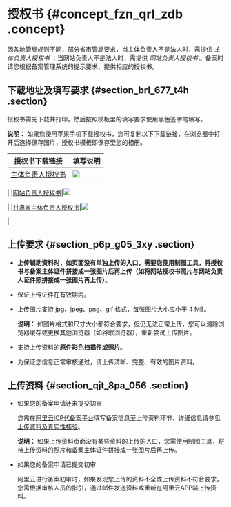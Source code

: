 # 授权书 {#concept_fzn_qrl_zdb .concept}

因各地管局规则不同，部分省市管局要求，当主体负责人不是法人时，需提供 *主体负责人授权书* ；当网站负责人不是法人时，需提供 *网站负责人授权书* 。备案时请您根据备案管理系统的提示要求，提供相应的授权书。

## 下载地址及填写要求 {#section_brl_677_t4h .section}

授权书需先下载并打印，然后按照模板里的填写要求使用黑色签字笔填写。

**说明：** 如果您使用苹果手机下载授权书，您可复制以下下载链接，在浏览器中打开后选择保存图片，授权书模板即保存至您的相册。

|授权书下载链接|填写说明|
|-------|----|
|[主体负责人授权书](http://docs-aliyun.cn-hangzhou.oss.aliyun-inc.com/assets/attach/128399/cn_zh/1564971347717/%E4%B8%BB%E4%BD%93%E6%8E%88%E6%9D%83%E6%A8%A1%E7%89%881240-1754.png)|![](http://static-aliyun-doc.oss-cn-hangzhou.aliyuncs.com/assets/img/14206/156654601056008_zh-CN.png)

|
|[网站负责人授权书](http://docs-aliyun.cn-hangzhou.oss.aliyun-inc.com/assets/attach/128399/cn_zh/1564971621264/%E7%BD%91%E7%AB%99%E6%8E%88%E6%9D%83%E6%A8%A1%E7%89%881240-1754.png)|![](http://static-aliyun-doc.oss-cn-hangzhou.aliyuncs.com/assets/img/14206/156654601056010_zh-CN.png)

|
|[甘肃省主体负责人授权书](http://docs-aliyun.cn-hangzhou.oss.aliyun-inc.com/assets/attach/128399/cn_zh/1564971659518/%E7%94%98%E8%82%83%E4%B8%BB%E4%BD%93%E6%A8%A1%E7%89%881240-1754.png)|![](http://static-aliyun-doc.oss-cn-hangzhou.aliyuncs.com/assets/img/14206/156654601056012_zh-CN.png)

|

## 上传要求 {#section_p6p_g05_3xy .section}

-   **上传辅助资料时，如页面没有单独上传的入口，需要您使用制图工具，将授权书与备案主体证件拼接成一张图片后再上传（如将网站授权书照片与网站负责人证件照拼接成一张图片再上传）**。
-   保证上传证件在有效期内。
-   上传图片支持 jpg、jpeg、png、gif 格式，每张图片大小应小于 4 MB。

    **说明：** 如图片格式和尺寸大小都符合要求，但仍无法正常上传，您可以清除浏览器缓存或更换其他浏览器（如谷歌浏览器），重新尝试上传图片。

-   支持上传资料的**原件彩色扫描件或照片**。
-   为保证您信息正常审核通过，请上传清晰、完整、有效的图片资料。

## 上传资料 {#section_qjt_8pa_056 .section}

-   如果您的备案申请还未提交初审

    您需在[阿里云ICP代备案平台](https://beian.aliyun.com/order/index.htm)填写备案信息至上传资料环节，详细信息请参见[上传资料及真实性核验](../cn.zh-CN/ICP备案流程（PC端）/上传资料及真实性核验.md#)。

    **说明：** 如果上传资料页面没有某些资料的上传的入口，您需使用制图工具，将待上传资料的照片和备案主体证件拼接成一张图片后再上传。

-   如果您的备案申请已提交初审

    阿里云进行备案初审时，如果发现您上传的资料不全或上传资料不符合要求，您需根据审核人员的指引，通过邮件发送资料或重新在阿里云APP端上传资料。


